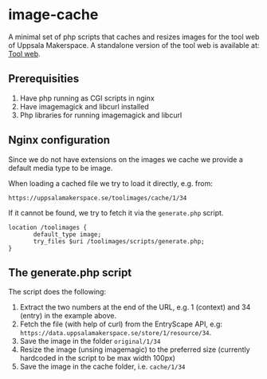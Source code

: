 # image-cache
A minimal set of php scripts that caches and resizes images for the tool web of Uppsala Makerspace.
A standalone version of the tool web is available at: [Tool web](https://data.uppsalamakerspace.se/tool).

## Prerequisities

1. Have php running as CGI scripts in nginx
2. Have imagemagick and libcurl installed
2. Php libraries for running imagemagick and libcurl

## Nginx configuration
Since we do not have extensions on the images we cache we provide a default media type to be image.

When loading a cached file we try to load it directly, e.g. from:

    https://uppsalamakerspace.se/toolimages/cache/1/34

If it cannot be found, we try to fetch it via the `generate.php` script.

```
location /toolimages {
       default_type image;
       try_files $uri /toolimages/scripts/generate.php;
}
```

## The generate.php script
The script does the following:

1. Extract the two numbers at the end of the URL, e.g. 1 (context) and 34 (entry) in the example above.
2. Fetch the file (with help of curl) from the EntryScape API, e.g: `https://data.uppsalamakerspace.se/store/1/resource/34`.
3. Save the image in the folder `original/1/34`
4. Resize the image (unsing imagemagic) to the preferred size (currently hardcoded in the script to be max width 100px)
5. Save the image in the cache folder, i.e. `cache/1/34`
